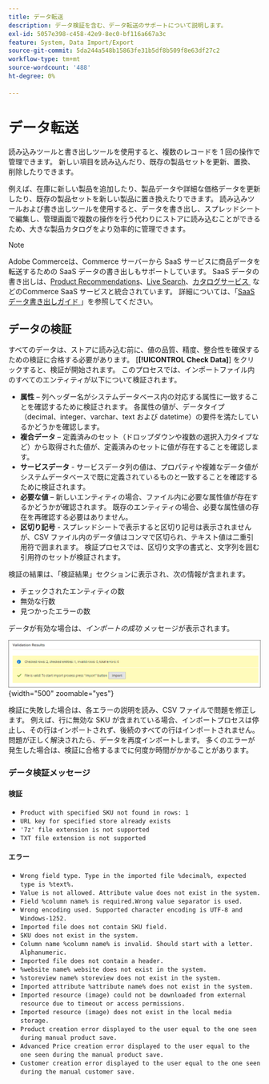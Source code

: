 ```yaml
---
title: データ転送
description: データ検証を含む、データ転送のサポートについて説明します。
exl-id: 5057e398-c458-42e9-8ec0-bf116a667a3c
feature: System, Data Import/Export
source-git-commit: 5da244a548b15863fe31b5df8b509f8e63df27c2
workflow-type: tm+mt
source-wordcount: '488'
ht-degree: 0%

---
```


# データ転送

読み込みツールと書き出しツールを使用すると、複数のレコードを 1 回の操作で管理できます。 新しい項目を読み込んだり、既存の製品セットを更新、置換、削除したりできます。

例えば、在庫に新しい製品を追加したり、製品データや詳細な価格データを更新したり、既存の製品セットを新しい製品に置き換えたりできます。 読み込みツールおよび書き出しツールを使用すると、データを書き出し、スプレッドシートで編集し、管理画面で複数の操作を行う代わりにストアに読み込むことができるため、大きな製品カタログをより効率的に管理できます。


>[!NOTE]
>
>Adobe Commerceは、Commerce サーバーから SaaS サービスに商品データを転送するための SaaS データの書き出しもサポートしています。 SaaS データの書き出しは、[Product Recommendations](https://experienceleague.adobe.com/docs/commerce/product-recommendations/overview.html?lang=ja)、[Live Search](https://experienceleague.adobe.com/ja/docs/commerce/live-search/overview)、[&#x200B; カタログサービス &#x200B;](https://experienceleague.adobe.com/ja/docs/commerce/catalog-service/guide-overview) などのCommerce SaaS サービスと統合されています。 詳細については、「[SaaS データ書き出しガイド &#x200B;](https://experienceleague.adobe.com/ja/docs/commerce/saas-data-export/overview)」を参照してください。

## データの検証

すべてのデータは、ストアに読み込む前に、値の品質、精度、整合性を確保するための検証に合格する必要があります。 [**[!UICONTROL Check Data]**] をクリックすると、検証が開始されます。 このプロセスでは、インポートファイル内のすべてのエンティティが以下について検証されます。

- **属性** – 列ヘッダー名がシステムデータベース内の対応する属性に一致することを確認するために検証されます。 各属性の値が、データタイプ（decimal、integer、varchar、text および datetime）の要件を満たしているかどうかを確認します。
- **複合データ** – 定義済みのセット（ドロップダウンや複数の選択入力タイプなど）から取得された値が、定義済みのセットに値が存在することを確認します。
- **サービスデータ** - サービスデータ列の値は、プロパティや複雑なデータ値がシステムデータベースで既に定義されているものと一致することを確認するために検証されます。
- **必要な値** – 新しいエンティティの場合、ファイル内に必要な属性値が存在するかどうかが確認されます。 既存のエンティティの場合、必要な属性値の存在を再確認する必要はありません。
- **区切り記号** - スプレッドシートで表示すると区切り記号は表示されませんが、CSV ファイル内のデータ値はコンマで区切られ、テキスト値は二重引用符で囲まれます。 検証プロセスでは、区切り文字の書式と、文字列を囲む引用符のセットが検証されます。

検証の結果は、「検証結果」セクションに表示され、次の情報が含まれます。

- チェックされたエンティティの数
- 無効な行数
- 見つかったエラーの数

データが有効な場合は、_インポートの成功_ メッセージが表示されます。

![&#x200B; システムメッセージ – ファイルは有効です &#x200B;](./assets/data-import-validation-message.png){width="500" zoomable="yes"}

検証に失敗した場合は、各エラーの説明を読み、CSV ファイルで問題を修正します。 例えば、行に無効な SKU が含まれている場合、インポートプロセスは停止し、その行はインポートされず、後続のすべての行はインポートされません。 問題が正しく解決されたら、データを再度インポートします。 多くのエラーが発生した場合は、検証に合格するまでに何度か時間がかかることがあります。

### データ検証メッセージ

#### 検証

- `Product with specified SKU not found in rows: 1`
- `URL key for specified store already exists`
- `'7z' file extension is not supported`
- `TXT file extension is not supported`

#### エラー

- `Wrong field type. Type in the imported file %decimal%, expected type is %text%.`
- `Value is not allowed. Attribute value does not exist in the system.`
- `Field %column name% is required.Wrong value separator is used.`
- `Wrong encoding used. Supported character encoding is UTF-8 and Windows-1252.`
- `Imported file does not contain SKU field.`
- `SKU does not exist in the system.`
- `Column name %column name% is invalid. Should start with a letter. Alphanumeric.`
- `Imported file does not contain a header.`
- `%website name% website does not exist in the system.`
- `%storeview name% storeview does not exist in the system.`
- `Imported attribute %attribute name% does not exist in the system.`
- `Imported resource (image) could not be downloaded from external resource due to timeout or access permissions.`
- `Imported resource (image) does not exist in the local media storage.`
- `Product creation error displayed to the user equal to the one seen during manual product save.`
- `Advanced Price creation error displayed to the user equal to the one seen during the manual product save.`
- `Customer creation error displayed to the user equal to the one seen during the manual customer save.`
